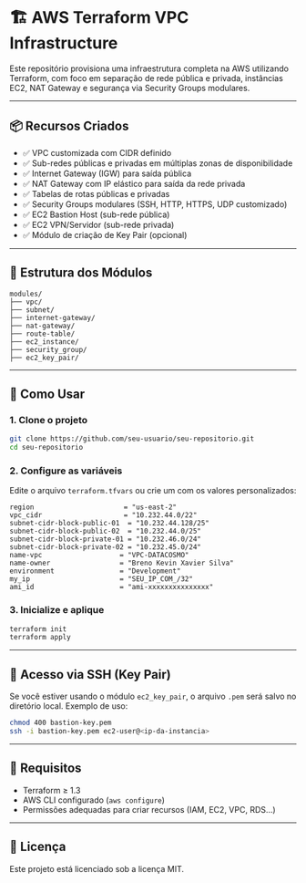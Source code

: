 # 🏗️ AWS Terraform VPC Infrastructure

Este repositório provisiona uma infraestrutura completa na AWS utilizando Terraform, com foco em separação de rede pública e privada, instâncias EC2, NAT Gateway e segurança via Security Groups modulares.

---

## 📦 Recursos Criados

- ✅ VPC customizada com CIDR definido
- ✅ Sub-redes públicas e privadas em múltiplas zonas de disponibilidade
- ✅ Internet Gateway (IGW) para saída pública
- ✅ NAT Gateway com IP elástico para saída da rede privada
- ✅ Tabelas de rotas públicas e privadas
- ✅ Security Groups modulares (SSH, HTTP, HTTPS, UDP customizado)
- ✅ EC2 Bastion Host (sub-rede pública)
- ✅ EC2 VPN/Servidor (sub-rede privada)
- ✅ Módulo de criação de Key Pair (opcional)

---

## 📂 Estrutura dos Módulos

```
modules/
├── vpc/
├── subnet/
├── internet-gateway/
├── nat-gateway/
├── route-table/
├── ec2_instance/
├── security_group/
├── ec2_key_pair/
```

---

## 🚀 Como Usar

### 1. Clone o projeto

```bash
git clone https://github.com/seu-usuario/seu-repositorio.git
cd seu-repositorio
```

### 2. Configure as variáveis

Edite o arquivo `terraform.tfvars` ou crie um com os valores personalizados:

```hcl
region                      = "us-east-2"
vpc_cidr                    = "10.232.44.0/22"
subnet-cidr-block-public-01  = "10.232.44.128/25"
subnet-cidr-block-public-02  = "10.232.44.0/25"
subnet-cidr-block-private-01 = "10.232.46.0/24"
subnet-cidr-block-private-02 = "10.232.45.0/24"
name-vpc                   = "VPC-DATACOSMO"
name-owner                 = "Breno Kevin Xavier Silva"
environment                = "Development"
my_ip                      = "SEU_IP_COM_/32"
ami_id                     = "ami-xxxxxxxxxxxxxxx"
```

### 3. Inicialize e aplique

```bash
terraform init
terraform apply
```

---

## 🔐 Acesso via SSH (Key Pair)

Se você estiver usando o módulo `ec2_key_pair`, o arquivo `.pem` será salvo no diretório local. Exemplo de uso:

```bash
chmod 400 bastion-key.pem
ssh -i bastion-key.pem ec2-user@<ip-da-instancia>
```

---

## 📌 Requisitos

- Terraform ≥ 1.3
- AWS CLI configurado (`aws configure`)
- Permissões adequadas para criar recursos (IAM, EC2, VPC, RDS...)

---

## 📄 Licença

Este projeto está licenciado sob a licença MIT.
